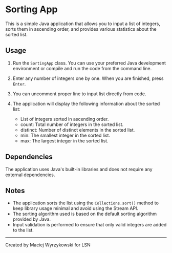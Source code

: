 # Sorting App

This is a simple Java application that allows you to input a list of integers, sorts them in ascending order, and
provides various statistics about the sorted list.

## Usage

1. Run the `SortingApp` class. You can use your preferred Java development environment or compile and run the code from
   the command line.

2. Enter any number of integers one by one. When you are finished, press `Enter`.

3. You can uncomment proper line to input list directly from code.

4. The application will display the following information about the sorted list:
    - List of integers sorted in ascending order.
    - count: Total number of integers in the sorted list.
    - distinct: Number of distinct elements in the sorted list.
    - min: The smallest integer in the sorted list.
    - max: The largest integer in the sorted list.

## Dependencies

The application uses Java's built-in libraries and does not require any external dependencies.

## Notes

- The application sorts the list using the `Collections.sort()` method to keep library usage minimal and avoid using the
  Stream API.
- The sorting algorithm used is based on the default sorting algorithm provided by Java.
- Input validation is performed to ensure that only valid integers are added to the list.

---

Created by Maciej Wyrzykowski for LSN
